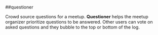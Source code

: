 ##questioner

Crowd source questions for a meetup. **Questioner** helps the meetup organizer prioritize questions to be answered. Other users can vote on asked questions and they bubble to the top or bottom of the log.